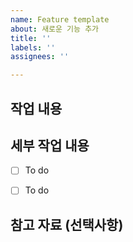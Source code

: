 ```yaml
---
name: Feature template
about: 새로운 기능 추가
title: ''
labels: ''
assignees: ''

---
```


## 작업 내용

## 세부 작업 내용

- [ ] To do
- [ ] To do


## 참고 자료 (선택사항)
